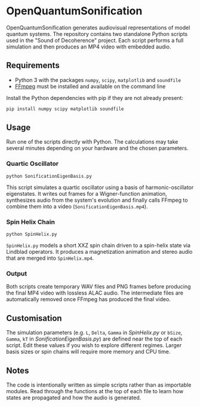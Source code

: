 # OpenQuantumSonification

OpenQuantumSonification generates audiovisual representations of model quantum systems. The repository contains two standalone Python scripts used in the "Sound of Decoherence" project. Each script performs a full simulation and then produces an MP4 video with embedded audio.

## Requirements

* Python 3 with the packages `numpy`, `scipy`, `matplotlib` and `soundfile`
* [FFmpeg](https://ffmpeg.org/) must be installed and available on the command line

Install the Python dependencies with pip if they are not already present:

```bash
pip install numpy scipy matplotlib soundfile
```

## Usage

Run one of the scripts directly with Python. The calculations may take several minutes depending on your hardware and the chosen parameters.

### Quartic Oscillator

```
python SonificationEigenBasis.py
```

This script simulates a quartic oscillator using a basis of harmonic-oscillator eigenstates. It writes out frames for a Wigner-function animation, synthesizes audio from the system's evolution and finally calls FFmpeg to combine them into a video (`SonificationEigenBasis.mp4`).

### Spin Helix Chain

```
python SpinHelix.py
```

`SpinHelix.py` models a short XXZ spin chain driven to a spin-helix state via Lindblad operators. It produces a magnetization animation and stereo audio that are merged into `SpinHelix.mp4`.

### Output

Both scripts create temporary WAV files and PNG frames before producing the final MP4 video with lossless ALAC audio. The intermediate files are automatically removed once FFmpeg has produced the final video.

## Customisation

The simulation parameters (e.g. `L`, `Delta`, `Gamma` in *SpinHelix.py* or `bSize`, `Gamma`, `kT` in *SonificationEigenBasis.py*) are defined near the top of each script. Edit these values if you wish to explore different regimes. Larger basis sizes or spin chains will require more memory and CPU time.

## Notes

The code is intentionally written as simple scripts rather than as importable modules. Read through the functions at the top of each file to learn how states are propagated and how the audio is generated.
